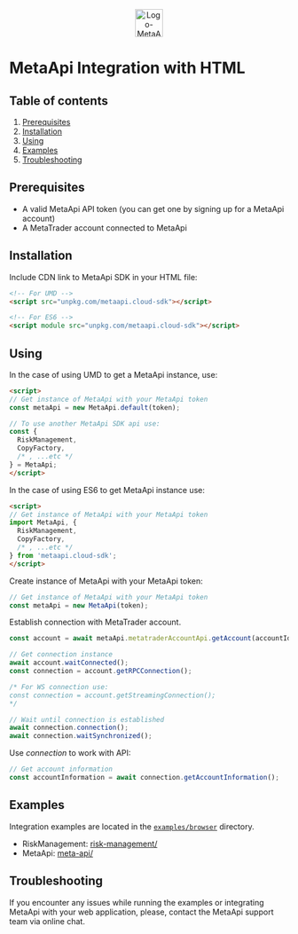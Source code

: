 <div align="center">
  <img src="https://metaapi.cloud/favicon.ico" alt="Logo-MetaApi" width="50" height="50"/> 
</div>

# MetaApi Integration with HTML

## Table of contents

1. [Prerequisites](#prerequisites)
2. [Installation](#installation)
3. [Using](#using)
4. [Examples](#examples)
5. [Troubleshooting](#troubleshooting)

## Prerequisites

* A valid MetaApi API token (you can get one by signing up for a MetaApi account)
* A MetaTrader account connected to MetaApi

## Installation

Include CDN link to MetaApi SDK in your HTML file:

```html
<!-- For UMD -->
<script src="unpkg.com/metaapi.cloud-sdk"></script>

<!-- For ES6 -->
<script module src="unpkg.com/metaapi.cloud-sdk"></script>
```

## Using

In the case of using UMD to get a MetaApi instance, use:

``` html
<script>
// Get instance of MetaApi with your MetaApi token
const metaApi = new MetaApi.default(token);

// To use another MetaApi SDK api use:
const { 
  RiskManagement, 
  CopyFactory,
  /* , ...etc */ 
} = MetaApi;
</script>
```

In the case of using ES6 to get MetaApi instance use:

``` html
<script>
// Get instance of MetaApi with your MetaApi token
import MetaApi, {
  RiskManagement, 
  CopyFactory,
  /* , ...etc */  
} from 'metaapi.cloud-sdk';
</script>

```

Create instance of MetaApi with your MetaApi token:

``` javascript
// Get instance of MetaApi with your MetaApi token
const metaApi = new MetaApi(token);
```

Establish connection with MetaTrader account.

``` javascript
const account = await metaApi.metatraderAccountApi.getAccount(accountId);

// Get connection instance
await account.waitConnected();
const connection = account.getRPCConnection();

/* For WS connection use:
const connection = account.getStreamingConnection();
*/ 

// Wait until connection is established
await connection.connection();
await connection.waitSynchronized();
```

Use _connection_ to work with API:

``` javascript
// Get account information
const accountInformation = await connection.getAccountInformation();
```

## Examples

Integration examples are located in the [`examples/browser`](../../examples/browser) directory.

- RiskManagement: [risk-management/](../../examples/browser/risk-management)
- MetaApi: [meta-api/](../../examples/browser/meta-api)

## Troubleshooting

If you encounter any issues while running the examples or integrating MetaApi with your web application, please, contact the MetaApi support team via online chat.
